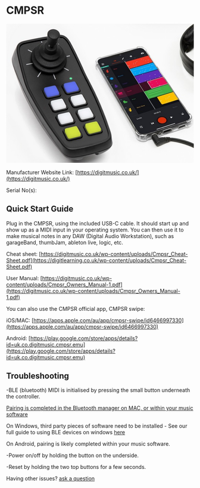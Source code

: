 # CMPSR

![CMPSR](<CMPSR.jpg>)

Manufacturer Website Link: [https://digitmusic.co.uk/](https://digitmusic.co.uk/)

Serial No(s): 

## Quick Start Guide

Plug in the CMPSR, using the included USB-C cable. It should start up and show up as a MIDI input in your operating system. 
You can then use it to make musical notes in any DAW (Digital Audio Workstation), such as garageBand, thumbJam, ableton live, logic, etc.

Cheat sheet: [https://digitmusic.co.uk/wp-content/uploads/Cmpsr_Cheat-Sheet.pdf](https://digitlearning.co.uk/wp-content/uploads/Cmpsr_Cheat-Sheet.pdf)

User Manual: [https://digitmusic.co.uk/wp-content/uploads/Cmpsr_Owners_Manual-1.pdf](https://digitmusic.co.uk/wp-content/uploads/Cmpsr_Owners_Manual-1.pdf)

You can also use the CMPSR official app, CMPSR swipe:

iOS/MAC: [https://apps.apple.com/au/app/cmpsr-swipe/id6466997330](https://apps.apple.com/au/app/cmpsr-swipe/id6466997330)

Android: [https://play.google.com/store/apps/details?id=uk.co.digitmusic.cmpsr.emu](https://play.google.com/store/apps/details?id=uk.co.digitmusic.cmpsr.emu)

## Troubleshooting

-BLE (bluetooth) MIDI is initialised by pressing the small button underneath the controller. 

[Pairing is completed in the Bluetooth manager on MAC, or within your music software](https://support.apple.com/en-gb/guide/audio-midi-setup/ams33f013765/mac)

On Windows, third party pieces of software need to be installed - See our full guide to using BLE devices on windows [here](https://omnimusicsk.github.io/inventory/Guides/Windows%20BLE/Windows%20BLE.html)

On Android, pairing is likely completed within your music software.

-Power on/off by holding the button on the underside.

-Reset by holding the two top buttons for a few seconds.

Having other issues? [ask a question](<mailto:ChrisBall@omnimusic.org.uk>)
